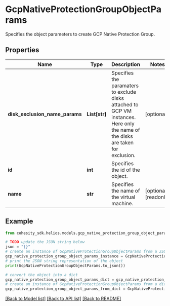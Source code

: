 # GcpNativeProtectionGroupObjectParams

Specifies the object parameters to create GCP Native Protection Group.

## Properties

Name | Type | Description | Notes
------------ | ------------- | ------------- | -------------
**disk_exclusion_name_params** | **List[str]** | Specifies the paramaters to exclude disks attached to GCP VM instances. Here only the name of the disks are taken for exclusion. | [optional] 
**id** | **int** | Specifies the id of the object. | 
**name** | **str** | Specifies the name of the virtual machine. | [optional] [readonly] 

## Example

```python
from cohesity_sdk.helios.models.gcp_native_protection_group_object_params import GcpNativeProtectionGroupObjectParams

# TODO update the JSON string below
json = "{}"
# create an instance of GcpNativeProtectionGroupObjectParams from a JSON string
gcp_native_protection_group_object_params_instance = GcpNativeProtectionGroupObjectParams.from_json(json)
# print the JSON string representation of the object
print(GcpNativeProtectionGroupObjectParams.to_json())

# convert the object into a dict
gcp_native_protection_group_object_params_dict = gcp_native_protection_group_object_params_instance.to_dict()
# create an instance of GcpNativeProtectionGroupObjectParams from a dict
gcp_native_protection_group_object_params_from_dict = GcpNativeProtectionGroupObjectParams.from_dict(gcp_native_protection_group_object_params_dict)
```
[[Back to Model list]](../README.md#documentation-for-models) [[Back to API list]](../README.md#documentation-for-api-endpoints) [[Back to README]](../README.md)


